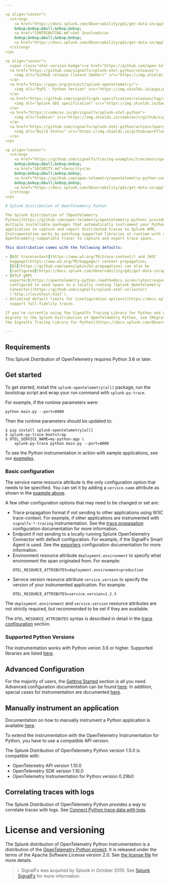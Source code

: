 ```yaml
---

<p align="center">
  <strong>
    <a href="https://docs.splunk.com/Observability/gdi/get-data-in/application/python/get-started.html">Get Started</a>
    &nbsp;&nbsp;&bull;&nbsp;&nbsp;
    <a href="CONTRIBUTING.md">Get Involved</a>
    &nbsp;&nbsp;&bull;&nbsp;&nbsp;
    <a href="https://docs.splunk.com/Observability/gdi/get-data-in/application/python/troubleshooting/migrate-signalfx-python-agent-to-otel.html">Migrating from SignalFx Python Tracing</a>
  </strong>
</p>

<p align="center">
  <span class="otel-version-badge"><a href="https://github.com/open-telemetry/opentelemetry-python/releases/tag/v1.10.0"><img alt="OpenTelemetry Python Version" src="https://img.shields.io/badge/otel-1.10.0-blueviolet?style=for-the-badge"/></a></span>
  <a href="https://github.com/signalfx/splunk-otel-python/releases">
    <img alt="GitHub release (latest SemVer)" src="https://img.shields.io/github/v/release/signalfx/splunk-otel-python?style=for-the-badge">
  </a>
  <a href="https://pypi.org/project/splunk-opentelemetry/">
    <img alt="PyPI - Python Version" src="https://img.shields.io/pypi/pyversions/splunk-opentelemetry?style=for-the-badge">
  </a>
  <a href="https://github.com/signalfx/gdi-specification/releases/tag/v1.0.0">
    <img alt="Splunk GDI specification" src="https://img.shields.io/badge/GDI-1.0.0-blueviolet?style=for-the-badge">
  </a>
  <a href="https://codecov.io/gh/signalfx/splunk-otel-python">
    <img alt="Codecov" src="https://img.shields.io/codecov/c/github/signalfx/splunk-otel-python?style=for-the-badge&token=XKXjEQKGaK">
  </a>
  <a href="https://github.com/signalfx/splunk-otel-python/actions?query=workflow%3ATests">
    <img alt="Build Status" src="https://img.shields.io/github/workflow/status/signalfx/splunk-otel-python/Tests?style=for-the-badge">
  </a>
</p>

<p align="center">
  <strong>
    <a href="https://github.com/signalfx/tracing-examples/tree/main/opentelemetry-tracing/opentelemetry-python-tracing">Examples</a>
    &nbsp;&nbsp;&bull;&nbsp;&nbsp;
    <a href="SECURITY.md">Security</a>
    &nbsp;&nbsp;&bull;&nbsp;&nbsp;
    <a href="https://github.com/open-telemetry/opentelemetry-python-contrib/blob/main/instrumentation/README.md">Supported Libraries</a>
    &nbsp;&nbsp;&bull;&nbsp;&nbsp;
    <a href="https://docs.splunk.com/Observability/gdi/get-data-in/application/python/troubleshooting/common-python-troubleshooting.html">Troubleshooting</a>
  </strong>
</p>

# Splunk Distribution of OpenTelemetry Python

The Splunk distribution of [OpenTelemetry
Python](https://github.com/open-telemetry/opentelemetry-python) provides
multiple installable packages that automatically instrument your Python
application to capture and report distributed traces to Splunk APM.
Instrumentation works by patching supported libraries at runtime with an
OpenTelemetry-compatible tracer to capture and export trace spans.

This distribution comes with the following defaults:

- [W3C tracecontext](https://www.w3.org/TR/trace-context/) and [W3C
  baggage](https://www.w3.org/TR/baggage/) context propagation;
  [B3](https://github.com/openzipkin/b3-propagation) can also be
  [configured](https://docs.splunk.com/Observability/gdi/get-data-in/application/python/configuration/advanced-python-otel-configuration.html).
- [OTLP gRPC
  exporter](https://opentelemetry-python.readthedocs.io/en/latest/exporter/otlp/otlp.html)
  configured to send spans to a locally running [Splunk OpenTelemetry
  Connector](https://github.com/signalfx/splunk-otel-collector)
  (`http://localhost:4317`).
- Unlimited default limits for [configuration options](https://docs.splunk.com/Observability/gdi/get-data-in/application/python/configuration/advanced-python-otel-configuration.html) to
  support full-fidelity traces.

If you're currently using the SignalFx Tracing Library for Python and want to
migrate to the Splunk Distribution of OpenTelemetry Python, see [Migrate from
the SignalFx Tracing Library for Python](https://docs.splunk.com/Observability/gdi/get-data-in/application/python/troubleshooting/migrate-signalfx-python-agent-to-otel.html#nav-Migrate-from-SignalFX-Python-agent).

---
```


## Requirements

This Splunk Distribution of OpenTelemetry requires Python 3.6 or later.

## Get started

To get started, install the `splunk-opentelemetry[all]` package, run the bootstrap
script and wrap your run command with `splunk-py-trace`.

For example, if the runtime parameters were:

```
python main.py --port=8000
```

Then the runtime parameters should be updated to:

```
$ pip install splunk-opentelemetry[all]
$ splunk-py-trace-bootstrap
$ OTEL_SERVICE_NAME=my-python-app \
    splunk-py-trace python main.py --port=8000
```

To see the Python instrumentation in action with sample applications, see our
[examples](https://github.com/signalfx/tracing-examples/tree/main/opentelemetry-tracing/opentelemetry-python-tracing).

### Basic configuration

The service name resource attribute is the only configuration option
that needs to be specified. You can set it by adding a `service.name`
attribute as shown in the [example above](#get-started).

A few other configuration options that may need to be changed or set are:

- Trace propagation format if not sending to other applications using W3C
  trace-context. For example, if other applications are instrumented with
  `signalfx-*-tracing` instrumentation. See the [trace
  propagation](docs/advanced-config.md#trace-propagation-configuration)
  configuration documentation for more information.
- Endpoint if not sending to a locally running Splunk OpenTelemetry Connector
  with default configuration. For example, if the SignalFx Smart Agent is used.
  See the [exporters](docs/advanced-config.md#trace-exporters) configuration
  documentation for more information.
- Environment resource attribute `deployment.environment` to specify what
  environment the span originated from. For example:
  ```
  OTEL_RESOURCE_ATTRIBUTES=deployment.environment=production
  ```
- Service version resource attribute `service.version` to specify the version
  of your instrumented application. For example:
  ```
  OTEL_RESOURCE_ATTRIBUTES=service.version=1.2.3
  ```

The `deployment.environment` and `service.version` resource attributes are not
strictly required, but recommended to be set if they are
available.

The `OTEL_RESOURCE_ATTRIBUTES` syntax is described in detail in the
[trace configuration](docs/advanced-config.md#trace-configuration) section.

### Supported Python Versions

The instrumentation works with Python verion 3.6 or higher. Supported
libraries are listed
[here](https://github.com/open-telemetry/opentelemetry-python-contrib/tree/main/instrumentation).

## Advanced Configuration

For the majority of users, the [Getting Started](#get-started) section is
all you need. Advanced configuration documentation can be found
[here](docs/advanced-config.md). In addition, special cases for instrumentation
are documented [here](docs/instrumentation-special-cases.md).

## Manually instrument an application

Documentation on how to manually instrument a Python application is available
[here](https://opentelemetry-python.readthedocs.io/en/stable/getting-started.html).

To extend the instrumentation with the OpenTelemetry Instrumentation for Python,
you have to use a compatible API version.

The Splunk Distribution of OpenTelemetry Python version <span class="splunk-version">1.5.0</span> is compatible
with:

* OpenTelemetry API version <span class="otel-api-version">1.10.0</span>
* OpenTelemetry SDK version <span class="otel-sdk-version">1.10.0</span>
* OpenTelemetry Instrumentation for Python version <span class="otel-instrumentation-version">0.29b0</span>

## Correlating traces with logs

The Splunk Distribution of OpenTelemetry Python provides a way
to correlate traces with logs. See [Connect Python trace data with logs](https://docs.splunk.com/Observability/gdi/get-data-in/application/python/instrumentation/connect-traces-logs.html).

# License and versioning

The Splunk distribution of OpenTelemetry Python Instrumentation is a
distribution of the [OpenTelemetry Python
project](https://github.com/open-telemetry/opentelemetry-python). It is
released under the terms of the Apache Software License version 2.0. See [the
license file](./LICENSE) for more details.

>ℹ️&nbsp;&nbsp;SignalFx was acquired by Splunk in October 2019. See [Splunk SignalFx](https://www.splunk.com/en_us/investor-relations/acquisitions/signalfx.html) for more information.
